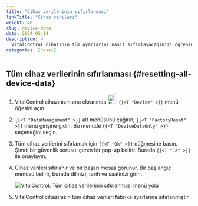 ```yaml
---
title: "Cihaz verilerinin sıfırlanması"
linkTitle: "Cihaz verileri"
weight: 40
slug: device-data
date: 2024-05-14
description: >
  VitalControl cihazının tüm ayarlarını nasıl sıfırlayacağınızı öğrenin.
categories: [Reset]
---
```

## Tüm cihaz verilerinin sıfırlanması {#resetting-all-device-data}

1. VitalControl cihazınızın ana ekranında <img src="/icons/device.svg" width="25" align="bottom" alt="Device" /> `{{<T "Device" >}}` menü öğesini açın.

1. `{{<T "DataManagement" >}}` alt menüsünü çağırın, `{{<T "FactoryReset" >}}` menü girişine gidin. Bu menüde `{{<T "DeviceDataOnly" >}}` seçeneğini seçin.

1. Tüm cihaz verilerini sıfırlamak için `{{<T "Ok" >}}` düğmesine basın. Şimdi bir güvenlik sorusu içeren bir pop-up belirir. Burada `{{<T "Ja" >}}` ile onaylayın.

1. Cihaz verileri sıfırlanır ve bir başarı mesajı görünür. Bir başlangıç menüsü belirir, burada dilinizi, tarih ve saatinizi girin.

   ![VitalControl: Tüm cihaz verilerinin sıfırlanması menü yolu](../images/resetdevicedata.png "Cihaz verilerinin sıfırlanması")

1. VitalControl cihazınızın tüm cihaz verileri fabrika ayarlarına sıfırlanmıştır.
